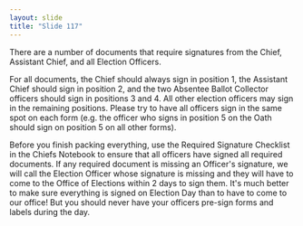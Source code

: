 ```yaml
---
layout: slide
title: "Slide 117"
---
```


There are a number of documents that require signatures from the Chief, Assistant Chief, and all Election Officers.

For all documents, the Chief should always sign in position 1, the Assistant Chief should sign in position 2, and the two Absentee Ballot Collector officers should sign in positions 3 and 4. All other election officers may sign in the remaining positions. Please try to have all officers sign in the same spot on each form (e.g. the officer who signs in position 5 on the Oath should sign on position 5 on all other forms).

Before you finish packing everything, use the Required Signature Checklist in the Chiefs Notebook to ensure that all officers have signed all required documents. If any required document is missing an Officer's signature, we will call the Election Officer whose signature is missing and they will have to come to the Office of Elections within 2 days to sign them. It's much better to make sure everything is signed on Election Day than to have to come to our office! But you should never have your officers pre-sign forms and labels during the day.